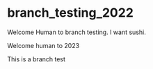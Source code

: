 # branch_testing_2022

Welcome Human to branch testing. I want sushi.

Welcome human to 2023 

This is a branch test
